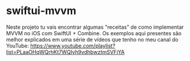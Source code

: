 # swiftui-mvvm

Neste projeto tu vais encontrar algumas "receitas" de como implementar MVVM no iOS com SwiftUI + Combine.
Os exemplos aqui presentes são melhor explicados em uma série de vídeos que tenho no meu canal do YouTube: https://www.youtube.com/playlist?list=PLaaOHqWQrhKt7WQIyh9vdhbwztmSVFiYA

